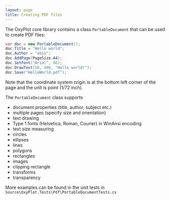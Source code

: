 ```yaml
---
layout: page
title: Creating PDF files
---
```


The OxyPlot core library contains a class `PortableDocument` that can be used to create PDF files:

``` csharp
var doc = new PortableDocument();
doc.Title = "Hello world";
doc.Author = "objo";
doc.AddPage(PageSize.A4);
doc.SetFont("Arial", 96);
doc.DrawText(50, 400, "Hello world!");
doc.Save("HelloWorld.pdf");
```

Note that the coordinate system origin is at the bottom left corner of the page and the unit is point (1/72 inch).

The `PortableDocument` class supports

- document properties (title, author, subject etc.)
- multiple pages (specify size and orientation)
- text drawing
- Type 1 fonts (Helvetica, Roman, Courier) in WinAnsi encoding
- text size measuring
- circles
- ellipses
- lines
- polygons
- rectangles
- images
- clipping rectangle
- transforms
- transparency

More examples can be found in the unit tests in `Source\OxyPlot.Tests\Pdf\PortableDocumentTests.cs`
